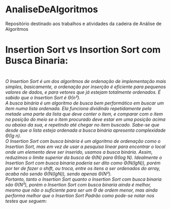 # AnaliseDeAlgoritmos
Repositório destinado aos trabalhos e atividades da cadeira de Análise de Algoritmos
<h1>Insertion Sort vs Insortion Sort com Busca Binaria:<h1/>
<h6>  
  O Insertion Sort é um dos algoritmos de ordenação de implementação mais simples, basicamente, a ordenação por inserção é eficiente para pequenos valores de dados, e para vetores que já estejam totalmente ordenados. É sabido que o Insertion Sort é Θ(n²).
<br>
  A busca binária é um algoritmo de busca bem performático em buscar um item numa lista ordenada. Ela funciona dividindo repetidamente pela metade uma parte da lista que deve conter o item, e comparar com o item na posição do meio se o item procurado deve estar em uma posição acima ou abaixo da sua, e repetindo até chegar no item buscado. Sabe-se que desde que a lista esteja ordenada a busca binária apresenta complexidade Θ(lg n).
<br>
  O Insertion Sort com busca binária é um algoritmo de ordenação como o Insertion Sort, mas em vez de usar a pesquisa linear para encontrar o local onde um elemento deve ser inserido, usamos a busca binária. Assim, reduzimos o limite superior da busca de Θ(N) para Θ(log N). Idealmente o Insertion Sort com busca binaria poderia ser dito como Θ(N(lgN)), porém por ter de fazer o shift, ou troca, entre os itens a ser ordenados do array, acaba não sendo Θ(N(lgN)), sendo apenas Θ(N²).
<br>
  Portanto, tanto o Insertion Sort quanto o Insertion Sort com busca binaria são Θ(N²), porém o Insertion Sort com busca binaria ainda é melhor, mesmo que não o suficiente para ser um Θ de ordem menor, mas ainda performa melhor que o Insertion Sort Padrão como pode-se notar nos testes que seguem:
<h6/>
